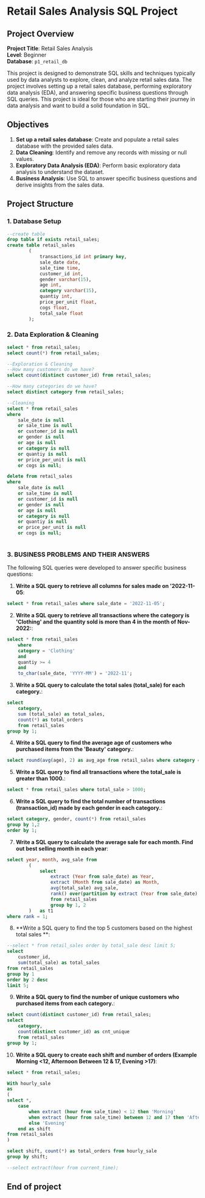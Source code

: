 # Retail Sales Analysis SQL Project

## Project Overview

**Project Title**: Retail Sales Analysis  
**Level**: Beginner  
**Database**: `p1_retail_db`

This project is designed to demonstrate SQL skills and techniques typically used by data analysts to explore, clean, and analyze retail sales data. The project involves setting up a retail sales database, performing exploratory data analysis (EDA), and answering specific business questions through SQL queries. This project is ideal for those who are starting their journey in data analysis and want to build a solid foundation in SQL.

## Objectives

1. **Set up a retail sales database**: Create and populate a retail sales database with the provided sales data.
2. **Data Cleaning**: Identify and remove any records with missing or null values.
3. **Exploratory Data Analysis (EDA)**: Perform basic exploratory data analysis to understand the dataset.
4. **Business Analysis**: Use SQL to answer specific business questions and derive insights from the sales data.

## Project Structure

### 1. Database Setup
```sql
--create table
drop table if exists retail_sales;
create table retail_sales
		(			
			transactions_id	int primary key,
			sale_date date,
			sale_time time,
			customer_id	int,
			gender varchar(15),
			age	int,
			category varchar(15),	
			quantiy	int,
			price_per_unit float,	
			cogs float,
			total_sale float
		);
```

### 2. Data Exploration & Cleaning

```sql
select * from retail_sales;
select count(*) from retail_sales;

--Exploration & Cleaning
--How many customers do we have?
select count(distinct customer_id) from retail_sales;

--How many categories do we have?
select distinct category from retail_sales;

--Cleaning
select * from retail_sales
where 
    sale_date is null
	or sale_time is null
	or customer_id is null  
    or gender is null
	or age is null
	or category is null 
    or quantiy is null
	or price_per_unit is null
	or cogs is null;

delete from retail_sales
where 
    sale_date is null
	or sale_time is null
	or customer_id is null  
    or gender is null
	or age is null
	or category is null 
    or quantiy is null
	or price_per_unit is null
	or cogs is null;
	
```

### 3. BUSINESS PROBLEMS AND THEIR ANSWERS

The following SQL queries were developed to answer specific business questions:

1. **Write a SQL query to retrieve all columns for sales made on '2022-11-05**:
```sql
select * from retail_sales where sale_date = '2022-11-05';
```

2. **Write a SQL query to retrieve all transactions where the category is 'Clothing' and the quantity sold is more than 4 in the month of Nov-2022:**:
```sql
select * from retail_sales
	where 
	category = 'Clothing'
	and
	quantiy >= 4
	and
	to_char(sale_date, 'YYYY-MM') = '2022-11';
```

3. **Write a SQL query to calculate the total sales (total_sale) for each category.**:
```sql
select 
	category,
	sum (total_sale) as total_sales,
	count(*) as total_orders
	from retail_sales
group by 1;
```

4. **Write a SQL query to find the average age of customers who purchased items from the 'Beauty' category.**:
```sql
select round(avg(age), 2) as avg_age from retail_sales where category = 'Beauty';
```

5. **Write a SQL query to find all transactions where the total_sale is greater than 1000.**:
```sql
select * from retail_sales where total_sale > 1000;
```

6. **Write a SQL query to find the total number of transactions (transaction_id) made by each gender in each category.**:
```sql
select category, gender, count(*) from retail_sales
group by 1,2
order by 1;
```

7. **Write a SQL query to calculate the average sale for each month. Find out best selling month in each year**:
```sql
select year, month, avg_sale from
		(
			select 
				extract (Year from sale_date) as Year,
				extract (Month from sale_date) as Month,
				avg(total_sale) avg_sale,
				rank() over(partition by extract (Year from sale_date) order by avg(total_sale) desc) as rank
				from retail_sales
				group by 1, 2 
		)	as t1
where rank = 1;
```

8. **Write a SQL query to find the top 5 customers based on the highest total sales **:
```sql
--select * from retail_sales order by total_sale desc limit 5;
select 
	customer_id,
	sum(total_sale) as total_sales
from retail_sales
group by 1
order by 2 desc
limit 5;
```

9. **Write a SQL query to find the number of unique customers who purchased items from each category.**:
```sql
select count(distinct customer_id) from retail_sales;
select 
	category,
	count(distinct customer_id) as cnt_unique
	from retail_sales
group by 1;
```

10. **Write a SQL query to create each shift and number of orders (Example Morning <12, Afternoon Between 12 & 17, Evening >17)**:
```sql
select * from retail_sales;

With hourly_sale
as
(
select *,
	case
		when extract (hour from sale_time) < 12 then 'Morning'
		when extract (hour from sale_time) between 12 and 17 then 'Afternoon'
		else 'Evening'
	end as shift
from retail_sales
)

select shift, count(*) as total_orders from hourly_sale
group by shift;

--select extract(hour from current_time);

```

## End of project
